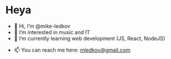 # Heya

- 👋 Hi, I’m @mike-ledkov
- 👀 I’m interested in music and IT
- 🌱 I’m currently learning web development (JS, React, NodeJS)
<!--- 💞️ I’m looking to collaborate on ... -->
- 📫 You can reach me here: mledkov@gmail.com 

<!---
mike-ledkov/mike-ledkov is a ✨ special ✨ repository because its `README.md` (this file) appears on your GitHub profile.
You can click the Preview link to take a look at your changes.
--->

